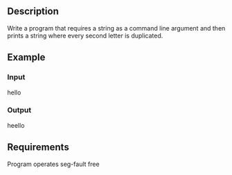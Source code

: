 ## Description
Write a program that requires a string as a command line argument and then prints a string where every second letter is duplicated.

## Example

### Input
hello

### Output
heello

## Requirements
Program operates seg-fault free
